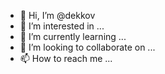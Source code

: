 - 👋 Hi, I’m @dekkov
- 👀 I’m interested in ...
- 🌱 I’m currently learning ...
- 💞️ I’m looking to collaborate on ...
- 📫 How to reach me ...

<!---
dekkov/dekkov is a ✨ special ✨ repository because its `README.md` (this file) appears on your GitHub profile.
You can click the Preview link to take a look at your changes.
--->
